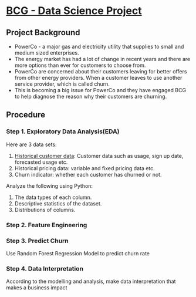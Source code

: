 # [BCG - Data Science Project](https://www.theforage.com/simulations/bcg/data-science-ccdz)
## Project Background
- PowerCo - a major gas and electricity utility that supplies to small and medium sized enterprises.  
- The energy market has had a lot of change in recent years and there are more options than ever for customers to choose from.  
- PowerCo are concerned about their customers leaving for better offers from other energy providers. When a customer leaves to use another service provider, which is called churn.  
- This is becoming a big issue for PowerCo and they have engaged BCG to help diagnose the reason why their customers are churning.

## Procedure
### Step 1. Exploratory Data Analysis(EDA)
Here are 3 data sets:
1. [Historical customer data](Datasets/client_data (1)): Customer data such as usage, sign up date, forecasted usage etc.
2. Historical pricing data: variable and fixed pricing data etc.
3. Churn indicator: whether each customer has churned or not.

Analyze the following using Python:
1. The data types of each column.
2. Descriptive statistics of the dataset.
3. Distributions of columns.

### Step 2. Feature Engineering

### Step 3. Predict Churn
Use Random Forest Regression Model to predict churn rate

### Step 4. Data Interpretation

According to the modelling and analysis, make data interpretation that makes a business impact
